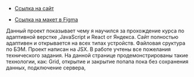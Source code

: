 - [Ссылка на сайт](https://alex-garshin.github.io/react-mesto-auth/)

- [Ссылка на макет в Figma](https://www.figma.com/file/5H3gsn5lIGPwzBPby9jAOo/JavaScript.-Sprint-12?type=design&node-id=0-1)

Данный проект показывает чему я научился за прохождение курса по адаптивной верстке ,JavaScript и React от Яндекса.
Сайт полностью адаптивен и открывается на всех типах устройств.
Файловая сруктура по БЭМ. Проект написан на JSX.
В работе учтены все пожелания технического задания.
На данной странице продемонстрированы такие технологии, как: Grid, открытие и закрытие попапа пока без сохранения данных, подключение сервера, 